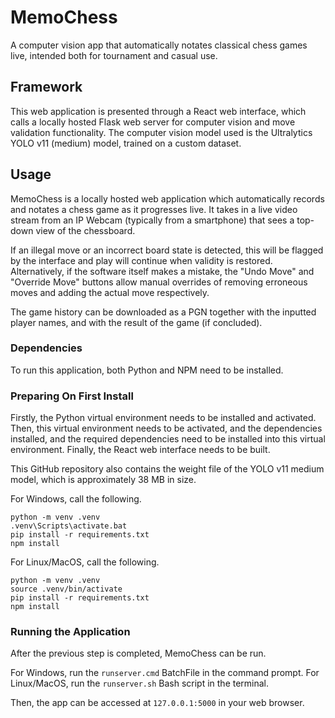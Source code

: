# MemoChess
A computer vision app that automatically notates classical chess games live, intended both for tournament and casual use.

## Framework
This web application is presented through a React web interface,
which calls a locally hosted Flask web server for computer vision and move validation functionality.
The computer vision model used is the Ultralytics YOLO v11 (medium) model,
trained on a custom dataset.

## Usage
MemoChess is a locally hosted web application which automatically records and notates
a chess game as it progresses live.
It takes in a live video stream from an IP Webcam (typically from a smartphone)
that sees a top-down view of the chessboard.

If an illegal move or an incorrect board state is detected,
this will be flagged by the interface and play will continue when validity is restored.
Alternatively, if the software itself makes a mistake,
the "Undo Move" and "Override Move" buttons
allow manual overrides of removing erroneous moves and adding the actual move respectively.

The game history can be downloaded as a PGN together with the inputted player names,
and with the result of the game (if concluded).

### Dependencies
To run this application, both Python and NPM need to be installed.

### Preparing On First Install
Firstly, the Python virtual environment needs to be installed and activated.
Then, this virtual environment needs to be activated, and the dependencies installed,
and the required dependencies need to be installed into this virtual environment.
Finally, the React web interface needs to be built.

This GitHub repository also contains the weight file of the YOLO v11 medium model,
which is approximately 38 MB in size.

For Windows, call the following.
```
python -m venv .venv
.venv\Scripts\activate.bat
pip install -r requirements.txt
npm install
```

For Linux/MacOS, call the following.
```
python -m venv .venv
source .venv/bin/activate
pip install -r requirements.txt
npm install
```

### Running the Application
After the previous step is completed, MemoChess can be run.

For Windows, run the `runserver.cmd` BatchFile in the command prompt.
For Linux/MacOS, run the `runserver.sh` Bash script in the terminal.

Then, the app can be accessed at `127.0.0.1:5000` in your web browser.
